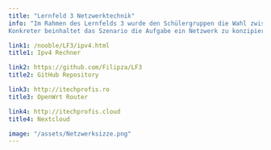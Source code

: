 ```yaml
---
title: "Lernfeld 3 Netzwerktechnik"
info: "Im Rahmen des Lernfelds 3 wurde den Schülergruppen die Wahl zwischen vier zu bearbeitenden Szenarien gegeben. Unsere Gruppe 4 entschied sich für das neue Szenario X, welches den Schwerpunkt auf Hardware legt, einen tiefen Einblick in Netzwerktechnologie bietet und eine Programmieraufgabe vorsieht.
Konkreter beinhaltet das Szenario die Aufgabe ein Netzwerk zu konzipieren, aufzubauen und dieses entsprechend zu konfigurieren. Darüber hinaus soll ein IPv4-Subnetzrechner inklusive VLSM programmiert werden. Die Wahl der zu verwendeten Komponenten, Programmiersprachen, sowie der Schwerpunkte des Netzwerkes ist dabei den Gruppen frei überlassen. Im Laufe des Projektes muss das Netzwerk gründlich dokumentiert und abschließend in Form einer Projektdokumentation eingereicht werden."

link1: /nooble/LF3/ipv4.html
title1: Ipv4 Rechner

link2: https://github.com/Filipza/LF3
title2: GitHub Repository

link3: http://itechprofis.ro
title3: OpenWrt Router

link4: http://itechprofis.cloud
title4: Nextcloud

image: "/assets/Netzwerksizze.png"
---
```

